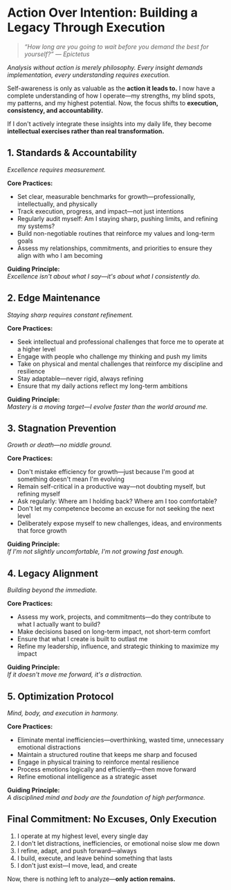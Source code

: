 # Action Over Intention: Building a Legacy Through Execution

> *“How long are you going to wait before you demand the best for yourself?” — Epictetus*

*Analysis without action is merely philosophy. Every insight demands implementation, every understanding requires execution.*

Self-awareness is only as valuable as the **action it leads to.** I now have a complete understanding of how I operate—my strengths, my blind spots, my patterns, and my highest potential. Now, the focus shifts to **execution, consistency, and accountability.**

If I don't actively integrate these insights into my daily life, they become **intellectual exercises rather than real transformation.**

## 1. Standards & Accountability

*Excellence requires measurement.*

**Core Practices:**
- Set clear, measurable benchmarks for growth—professionally, intellectually, and physically
- Track execution, progress, and impact—not just intentions
- Regularly audit myself: Am I staying sharp, pushing limits, and refining my systems?
- Build non-negotiable routines that reinforce my values and long-term goals
- Assess my relationships, commitments, and priorities to ensure they align with who I am becoming

**Guiding Principle:**  
*Excellence isn't about what I say—it's about what I consistently do.*

## 2. Edge Maintenance

*Staying sharp requires constant refinement.*

**Core Practices:**
- Seek intellectual and professional challenges that force me to operate at a higher level
- Engage with people who challenge my thinking and push my limits
- Take on physical and mental challenges that reinforce my discipline and resilience
- Stay adaptable—never rigid, always refining
- Ensure that my daily actions reflect my long-term ambitions

**Guiding Principle:**  
*Mastery is a moving target—I evolve faster than the world around me.*

## 3. Stagnation Prevention

*Growth or death—no middle ground.*

**Core Practices:**
- Don't mistake efficiency for growth—just because I'm good at something doesn't mean I'm evolving
- Remain self-critical in a productive way—not doubting myself, but refining myself
- Ask regularly: Where am I holding back? Where am I too comfortable?
- Don't let my competence become an excuse for not seeking the next level
- Deliberately expose myself to new challenges, ideas, and environments that force growth

**Guiding Principle:**  
*If I'm not slightly uncomfortable, I'm not growing fast enough.*

## 4. Legacy Alignment

*Building beyond the immediate.*

**Core Practices:**
- Assess my work, projects, and commitments—do they contribute to what I actually want to build?
- Make decisions based on long-term impact, not short-term comfort
- Ensure that what I create is built to outlast me
- Refine my leadership, influence, and strategic thinking to maximize my impact

**Guiding Principle:**  
*If it doesn't move me forward, it's a distraction.*

## 5. Optimization Protocol

*Mind, body, and execution in harmony.*

**Core Practices:**
- Eliminate mental inefficiencies—overthinking, wasted time, unnecessary emotional distractions
- Maintain a structured routine that keeps me sharp and focused
- Engage in physical training to reinforce mental resilience
- Process emotions logically and efficiently—then move forward
- Refine emotional intelligence as a strategic asset

**Guiding Principle:**  
*A disciplined mind and body are the foundation of high performance.*

## Final Commitment: No Excuses, Only Execution

1. I operate at my highest level, every single day
2. I don't let distractions, inefficiencies, or emotional noise slow me down
3. I refine, adapt, and push forward—always
4. I build, execute, and leave behind something that lasts
5. I don't just exist—I move, lead, and create

Now, there is nothing left to analyze—**only action remains.**